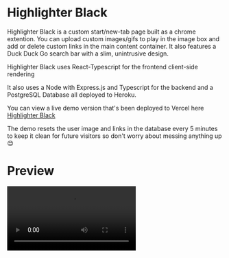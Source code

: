 <title>Highlighter Black</title>
<meta name="description" content="Highlighter Black Start Page" />

# Highlighter Black

Highlighter Black is a custom start/new-tab page built as a chrome extention. You can upload custom images/gifs to play in the image box and add or delete custom links in the main content container. It also features a Duck Duck Go search bar with a slim, unintrusive design.

Highlighter Black uses React-Typescript for the frontend client-side rendering

It also uses a Node with Express.js and Typescript for the backend and a PostgreSQL Database all deployed to Heroku.

You can view a live demo version that's been deployed to Vercel here [Highlighter Black](https://highlighter-black.vercel.app/)

The demo resets the user image and links in the database every 5 minutes to keep it clean for future visitors so don't worry about messing anything up 😊

# Preview

![highlighter black demo video](client/public/images/highlighter-black-demo.mp4)
